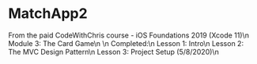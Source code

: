 # MatchApp2

From the paid CodeWithChris course - iOS Foundations 2019 (Xcode 11)\n
Module 3: The Card Game\n
\n
Completed:\n
Lesson 1: Intro\n
Lesson 2: The MVC Design Pattern\n
Lesson 3: Project Setup (5/8/2020)\n
